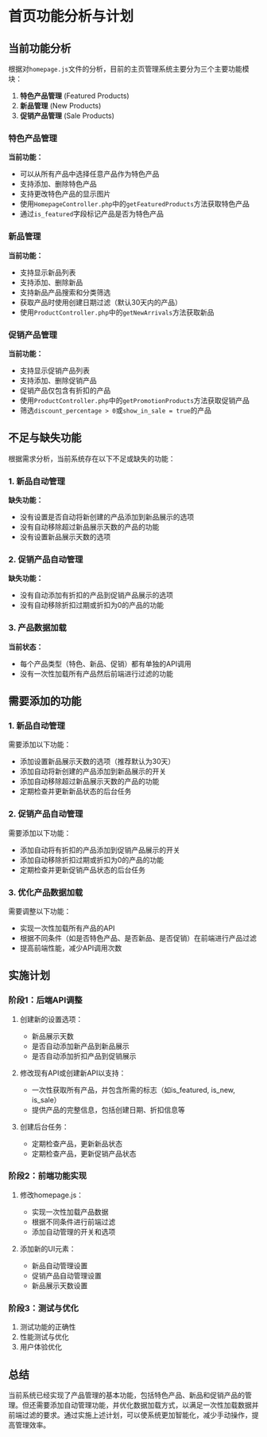 # 首页功能分析与计划

## 当前功能分析

根据对`homepage.js`文件的分析，目前的主页管理系统主要分为三个主要功能模块：

1. **特色产品管理** (Featured Products)
2. **新品管理** (New Products)
3. **促销产品管理** (Sale Products)

### 特色产品管理

**当前功能：**
- 可以从所有产品中选择任意产品作为特色产品
- 支持添加、删除特色产品
- 支持更改特色产品的显示图片
- 使用`HomepageController.php`中的`getFeaturedProducts`方法获取特色产品
- 通过`is_featured`字段标记产品是否为特色产品

### 新品管理

**当前功能：**
- 支持显示新品列表
- 支持添加、删除新品
- 支持新品产品搜索和分类筛选
- 获取产品时使用创建日期过滤（默认30天内的产品）
- 使用`ProductController.php`中的`getNewArrivals`方法获取新品

### 促销产品管理

**当前功能：**
- 支持显示促销产品列表
- 支持添加、删除促销产品
- 促销产品仅包含有折扣的产品
- 使用`ProductController.php`中的`getPromotionProducts`方法获取促销产品
- 筛选`discount_percentage > 0`或`show_in_sale = true`的产品

## 不足与缺失功能

根据需求分析，当前系统存在以下不足或缺失的功能：

### 1. 新品自动管理

**缺失功能：**
- 没有设置是否自动将新创建的产品添加到新品展示的选项
- 没有自动移除超过新品展示天数的产品的功能
- 没有设置新品展示天数的选项

### 2. 促销产品自动管理

**缺失功能：**
- 没有自动添加有折扣的产品到促销产品展示的选项
- 没有自动移除折扣过期或折扣为0的产品的功能

### 3. 产品数据加载

**当前状态：**
- 每个产品类型（特色、新品、促销）都有单独的API调用
- 没有一次性加载所有产品然后前端进行过滤的功能

## 需要添加的功能

### 1. 新品自动管理

需要添加以下功能：
- 添加设置新品展示天数的选项（推荐默认为30天）
- 添加自动将新创建的产品添加到新品展示的开关
- 添加自动移除超过新品展示天数的产品的功能
- 定期检查并更新新品状态的后台任务

### 2. 促销产品自动管理

需要添加以下功能：
- 添加自动将有折扣的产品添加到促销产品展示的开关
- 添加自动移除折扣过期或折扣为0的产品的功能
- 定期检查并更新促销产品状态的后台任务

### 3. 优化产品数据加载

需要调整以下功能：
- 实现一次性加载所有产品的API
- 根据不同条件（如是否特色产品、是否新品、是否促销）在前端进行产品过滤
- 提高前端性能，减少API调用次数

## 实施计划

### 阶段1：后端API调整

1. 创建新的设置选项：
   - 新品展示天数
   - 是否自动添加新产品到新品展示
   - 是否自动添加折扣产品到促销展示

2. 修改现有API或创建新API以支持：
   - 一次性获取所有产品，并包含所需的标志（如is_featured, is_new, is_sale）
   - 提供产品的完整信息，包括创建日期、折扣信息等

3. 创建后台任务：
   - 定期检查产品，更新新品状态
   - 定期检查产品，更新促销产品状态

### 阶段2：前端功能实现

1. 修改homepage.js：
   - 实现一次性加载产品数据
   - 根据不同条件进行前端过滤
   - 添加自动管理的开关和选项

2. 添加新的UI元素：
   - 新品自动管理设置
   - 促销产品自动管理设置
   - 新品展示天数设置

### 阶段3：测试与优化

1. 测试功能的正确性
2. 性能测试与优化
3. 用户体验优化

## 总结

当前系统已经实现了产品管理的基本功能，包括特色产品、新品和促销产品的管理。但还需要添加自动管理功能，并优化数据加载方式，以满足一次性加载数据并前端过滤的要求。通过实施上述计划，可以使系统更加智能化，减少手动操作，提高管理效率。 